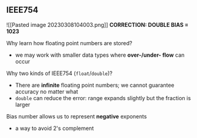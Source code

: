 ## IEEE754
![[Pasted image 20230308104003.png]]
**CORRECTION: DOUBLE BIAS = 1023**

Why learn how floating point numbers are stored?
- we may work with smaller data types where **over-/under- flow** can occur

Why two kinds of IEEE754 (`float`/`double`)?
- There are **infinite** floating point numbers; we cannot guarantee accuracy no matter what
- `double` can reduce the error: range expands slightly but the fraction is larger

Bias number allows us to represent **negative** exponents
- a way to avoid 2's complement
